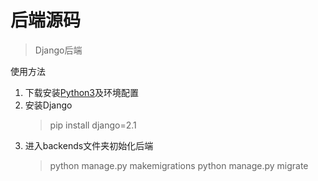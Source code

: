 后端源码
===========
>Django后端

使用方法

1. 下载安装[Python3](https://www.python.org)及环境配置
2. 安装Django
    >pip install django=2.1
3. 进入backends文件夹初始化后端
    >python manage.py makemigrations
    >python manage.py migrate